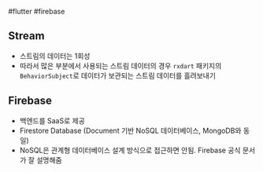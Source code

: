 #flutter #firebase

## Stream
- 스트림의 데이터는 1회성
- 따라서 많은 부분에서 사용되는 스트림 데이터의 경우 `rxdart` 패키지의  `BehaviorSubject`로 데이터가 보관되는 스트림 데이터를 흘려보내기

## Firebase
- 백엔드를 SaaS로 제공
- Firestore Database (Document 기반 NoSQL 데이터베이스, MongoDB와 동일)
- NoSQL은 관계형 데이터베이스 설계 방식으로 접근하면 안됨. Firebase 공식 문서가 잘 설명해줌
